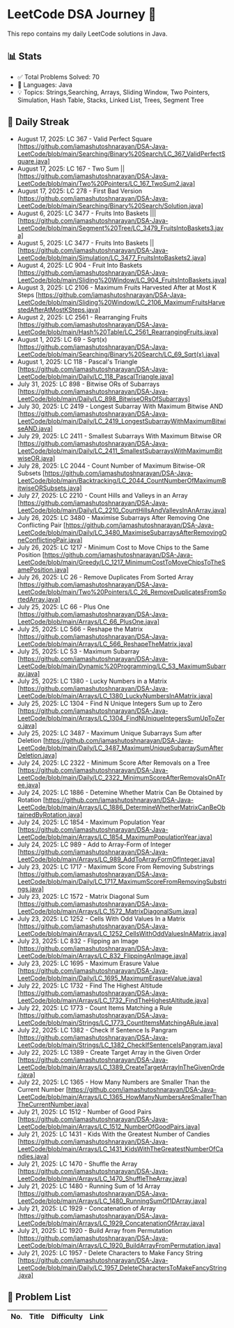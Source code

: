 # LeetCode DSA Journey 🚀

This repo contains my daily LeetCode solutions in Java.

## 📊 Stats
- ✅ Total Problems Solved: 70
- 🧠 Languages: Java
- 💡 Topics: Strings,Searching, Arrays, Sliding Window, Two Pointers, Simulation, Hash Table, Stacks, Linked List, Trees, Segment Tree

## 📅 Daily Streak
- August 17, 2025: LC 367 - Valid Perfect Square [https://github.com/iamashutoshnarayan/DSA-Java-LeetCode/blob/main/Searching/Binary%20Search/LC_367_ValidPerfectSquare.java]
- August 17, 2025: LC 167 - Two Sum || [https://github.com/iamashutoshnarayan/DSA-Java-LeetCode/blob/main/Two%20Pointers/LC_167_TwoSum2.java]
- August 17, 2025: LC 278 - First Bad Version [https://github.com/iamashutoshnarayan/DSA-Java-LeetCode/blob/main/Searching/Binary%20Search/Solution.java]
- August 6, 2025: LC 3477 - Fruits Into Baskets ||| [https://github.com/iamashutoshnarayan/DSA-Java-LeetCode/blob/main/Segment%20Tree/LC_3479_FruitsIntoBaskets3.java]
- August 5, 2025: LC 3477 - Fruits Into Baskets || [https://github.com/iamashutoshnarayan/DSA-Java-LeetCode/blob/main/Simulation/LC_3477_FruitsIntoBaskets2.java]
- August 4, 2025: LC 904 - Fruit Into Baskets [https://github.com/iamashutoshnarayan/DSA-Java-LeetCode/blob/main/Sliding%20Window/LC_904_FruitsIntoBaskets.java]
- August 3, 2025: LC 2106 - Maximum Fruits Harvested After at Most K Steps [https://github.com/iamashutoshnarayan/DSA-Java-LeetCode/blob/main/Sliding%20Window/LC_2106_MaximumFruitsHarvestedAfterAtMostKSteps.java]
- August 2, 2025: LC 2561 - Rearranging Fruits [https://github.com/iamashutoshnarayan/DSA-Java-LeetCode/blob/main/Hash%20Table/LC_2561_RearrangingFruits.java]
- August 1, 2025: LC 69 - Sqrt(x) [https://github.com/iamashutoshnarayan/DSA-Java-LeetCode/blob/main/Searching/Binary%20Search/LC_69_Sqrt(x).java]
- August 1, 2025: LC 118 - Pascal's Triangle [https://github.com/iamashutoshnarayan/DSA-Java-LeetCode/blob/main/Daily/LC_118_PascalTriangle.java]
- July 31, 2025: LC 898 - Bitwise ORs of Subarrays [https://github.com/iamashutoshnarayan/DSA-Java-LeetCode/blob/main/Daily/LC_898_BitwiseORsOfSubarrays]
- July 30, 2025: LC 2419 - Longest Subarray With Maximum Bitwise AND [https://github.com/iamashutoshnarayan/DSA-Java-LeetCode/blob/main/Daily/LC_2419_LongestSubarrayWithMaximumBitwiseAND.java]
- July 29, 2025: LC 2411 - Smallest Subarrays With Maximum Bitwise OR [https://github.com/iamashutoshnarayan/DSA-Java-LeetCode/blob/main/Daily/LC_2411_SmallestSubarraysWithMaximumBitwiseOR.java]
- July 28, 2025: LC 2044 - Count Number of Maximum Bitwise-OR Subsets [https://github.com/iamashutoshnarayan/DSA-Java-LeetCode/blob/main/Backtracking/LC_2044_CountNumberOfMaximumBitwiseORSubsets.java]
- July 27, 2025: LC 2210 - Count Hills and Valleys in an Array [https://github.com/iamashutoshnarayan/DSA-Java-LeetCode/blob/main/Daily/LC_2210_CountHillsAndValleysInAnArray.java]
- July 26, 2025: LC 3480 - Maximise Subarrays After Removing One Conflicting Pair [https://github.com/iamashutoshnarayan/DSA-Java-LeetCode/blob/main/Daily/LC_3480_MaximiseSubarraysAfterRemovingOneConflictingPair.java]
- July 26, 2025: LC 1217 - Minimum Cost to Move Chips to the Same Position [https://github.com/iamashutoshnarayan/DSA-Java-LeetCode/blob/main/Greedy/LC_1217_MinimumCostToMoveChipsToTheSamePosition.java]
- July 26, 2025: LC 26 - Remove Duplicates From Sorted Array [https://github.com/iamashutoshnarayan/DSA-Java-LeetCode/blob/main/Two%20Pointers/LC_26_RemoveDuplicatesFromSortedArray.java]
- July 25, 2025: LC 66 - Plus One [https://github.com/iamashutoshnarayan/DSA-Java-LeetCode/blob/main/Arrays/LC_66_PlusOne.java]
- July 25, 2025: LC 566 - Reshape the Matrix [https://github.com/iamashutoshnarayan/DSA-Java-LeetCode/blob/main/Arrays/LC_566_ReshapeTheMatrix.java]
- July 25, 2025: LC 53 - Maximum Subarray [https://github.com/iamashutoshnarayan/DSA-Java-LeetCode/blob/main/Dynamic%20Programming/LC_53_MaximumSubarray.java]
- July 25, 2025: LC 1380 - Lucky Numbers in a Matrix [https://github.com/iamashutoshnarayan/DSA-Java-LeetCode/blob/main/Arrays/LC_1380_LuckyNumbersInAMatrix.java]
- July 25, 2025: LC 1304 - Find N Unique Integers Sum up to Zero [https://github.com/iamashutoshnarayan/DSA-Java-LeetCode/blob/main/Arrays/LC_1304_FindNUniqueIntegersSumUpToZero.java]
- July 25, 2025: LC 3487 - Maximum Unique Subarrays Sum after Deletion [https://github.com/iamashutoshnarayan/DSA-Java-LeetCode/blob/main/Daily/LC_3487_MaximumUniqueSubarraySumAfterDeletion.java]
- July 24, 2025: LC 2322 - Minimum Score After Removals on a Tree [https://github.com/iamashutoshnarayan/DSA-Java-LeetCode/blob/main/Daily/LC_2322_MinimumScoreAfterRemovalsOnATree.java]
- July 24, 2025: LC 1886 - Detemine Whether Matrix Can Be Obtained by Rotation [https://github.com/iamashutoshnarayan/DSA-Java-LeetCode/blob/main/Arrays/LC_1886_DetermineWhetherMatrixCanBeObtainedByRotation.java]
- July 24, 2025: LC 1854 - Maximum Population Year [https://github.com/iamashutoshnarayan/DSA-Java-LeetCode/blob/main/Arrays/LC_1854_MaximumPopulationYear.java]
- July 24, 2025: LC 989 - Add to Array-Form of Integer [https://github.com/iamashutoshnarayan/DSA-Java-LeetCode/blob/main/Arrays/LC_989_AddToArrayFormOfInteger.java]
- July 23, 2025: LC 1717 - Maximum Score From Removing Substrings [https://github.com/iamashutoshnarayan/DSA-Java-LeetCode/blob/main/Daily/LC_1717_MaximumScoreFromRemovingSubstrings.java]
- July 23, 2025: LC 1572 - Matrix Diagonal Sum [https://github.com/iamashutoshnarayan/DSA-Java-LeetCode/blob/main/Arrays/LC_1572_MatrixDiagonalSum.java]
- July 23, 2025: LC 1252 - Cells With Odd Values In a Matrix [https://github.com/iamashutoshnarayan/DSA-Java-LeetCode/blob/main/Arrays/LC_1252_CellsWithOddValuesInAMatrix.java]
- July 23, 2025: LC 832 - Flipping an Image [https://github.com/iamashutoshnarayan/DSA-Java-LeetCode/blob/main/Arrays/LC_832_FlippingAnImage.java]
- July 23, 2025: LC 1695 - Maximum Erasure Value [https://github.com/iamashutoshnarayan/DSA-Java-LeetCode/blob/main/Daily/LC_1695_MaximumErasureValue.java]
- July 22, 2025: LC 1732 - Find The Highest Altitude [https://github.com/iamashutoshnarayan/DSA-Java-LeetCode/blob/main/Arrays/LC_1732_FindTheHighestAltitude.java]
- July 22, 2025: LC 1773 - Count Items Matching a Rule [https://github.com/iamashutoshnarayan/DSA-Java-LeetCode/blob/main/Strings/LC_1773_CountItemsMatchingARule.java]
- July 22, 2025: LC 1382 - Check If Sentence Is Pangram [https://github.com/iamashutoshnarayan/DSA-Java-LeetCode/blob/main/Strings/LC_1382_CheckIfSentenceIsPangram.java]
- July 22, 2025: LC 1389 - Create Target Array in the Given Order [https://github.com/iamashutoshnarayan/DSA-Java-LeetCode/blob/main/Arrays/LC_1389_CreateTargetArrayInTheGivenOrder.java]
- July 22, 2025: LC 1365 - How Many Numbers are Smaller Than the Current Number [https://github.com/iamashutoshnarayan/DSA-Java-LeetCode/blob/main/Arrays/LC_1365_HowManyNumbersAreSmallerThanTheCurrentNumber.java]
- July 21, 2025: LC 1512 - Number of Good Pairs [https://github.com/iamashutoshnarayan/DSA-Java-LeetCode/blob/main/Arrays/LC_1512_NumberOfGoodPairs.java]
- July 21, 2025: LC 1431 - Kids With the Greatest Number of Candies [https://github.com/iamashutoshnarayan/DSA-Java-LeetCode/blob/main/Arrays/LC_1431_KidsWithTheGreatestNumberOfCandies.java]
- July 21, 2025: LC 1470 - Shuffle the Array [https://github.com/iamashutoshnarayan/DSA-Java-LeetCode/blob/main/Arrays/LC_1470_ShuffleTheArray.java]
- July 21, 2025: LC 1480 - Running Sum of 1d Array [https://github.com/iamashutoshnarayan/DSA-Java-LeetCode/blob/main/Arrays/LC_1480_RunningSumOf1DArray.java]
- July 21, 2025: LC 1929 - Concatenation of Array [https://github.com/iamashutoshnarayan/DSA-Java-LeetCode/blob/main/Arrays/LC_1929_ConcatenationOfArray.java]
- July 21, 2025: LC 1920 - Build Array from Permutation [https://github.com/iamashutoshnarayan/DSA-Java-LeetCode/blob/main/Arrays/LC_1920_BuildArrayFromPermutation.java]
- July 21, 2025: LC 1957 - Delete Characters to Make Fancy String [https://github.com/iamashutoshnarayan/DSA-Java-LeetCode/blob/main/Daily/LC_1957_DeleteCharactersToMakeFancyString.java]

## 🔖 Problem List

| No. | Title | Difficulty | Link |
|-----|-------|------------|------|

